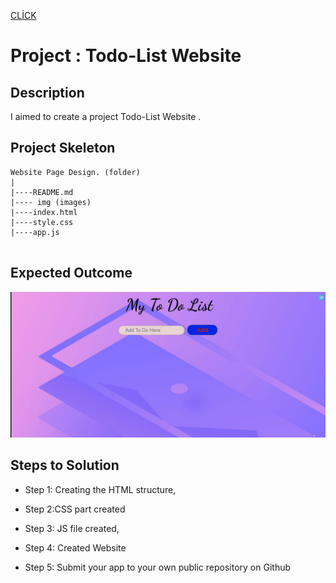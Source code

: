 
[CLİCK](https://ilkaybasboga.github.io/hw-js-todolist/)

# Project : Todo-List Website 

## Description
I aimed to create a project Todo-List Website .


## Project Skeleton 

```
Website Page Design. (folder)
|
|----README.md               
|---- img (images)            
|----index.html  
|----style.css
|----app.js
  

```
## Expected Outcome

![Project 003 Snapshot](todo.gif)

## Steps to Solution
  
- Step 1: Creating the HTML structure,

- Step 2:CSS part created

- Step 3: JS file created,

- Step 4: Created Website
 
- Step 5: Submit your app to your own public repository on Github
